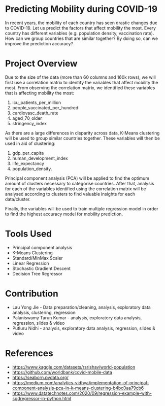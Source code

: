 # Predicting Mobility during COVID-19
In recent years, the mobility of each country has seen drastic changes due to COVID-19. Let us predict the factors that affect mobility the most. Every country has different variables (e.g. population density, vaccination rate). How can we group countries that are similar together? By doing so, can we improve the prediction accuracy?

# Project Overview
Due to the size of the data (more than 60 columns and 160k rows), we will first use a correlation matrix to identify the variables that affect mobility the most. From observing the correlation matrix, we identified these variables that is affecting mobility the most:
1. icu_patients_per_million
2. people_vaccinated_per_hundred
3. cardiovasc_death_rate
4. aged_70_older
5. stringency_index

As there are a large differences in disparity across data, K-Means clustering will be used to group similar countries together. These variables will then be used in aid of clustering: 
1. gdp_per_capita
2. human_development_index
3. life_expectancy
4. population_density. 

Principal component analysis (PCA) will be applied to find the optimum amount of clusters necessary to categorise countries. After that, analysis for each of the variables identified using the correlation matrix will be analysed according to clusters to find valuable insights for each data/cluster.

Finally, the variables will be used to train multiple regression model in order to find the highest accuracy model for mobility prediction.

# Tools Used
- Principal component analysis
- K-Means Clustering
- Standard/MinMax Scaler
- Linear Regression
- Stochastic Gradient Descent
- Decision Tree Regressor

# Contribution
- Lau Yong Jie - Data preparation/cleaning, analysis, exploratory data analysis, clustering, regression
- Palaniswamy Tarun Kumar - analysis, exploratory data analysis, regression, slides & video
- Putluru Nidhi - analysis, exploratory data analysis, regression, slides & video

# References
- https://www.kaggle.com/datasets/rsrishav/world-population
- https://github.com/worldbank/covid-mobile-data
- https://seaborn.pydata.org/
- https://medium.com/analytics-vidhya/implementation-of-principal-component-analysis-pca-in-k-means-clustering-b4bc0aa79cb6
- https://www.datatechnotes.com/2020/09/regression-example-with-sgdregressor-in-python.html
